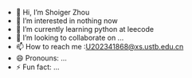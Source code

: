 - 👋 Hi, I’m Shoiger Zhou
- 👀 I’m interested in nothing now
- 🌱 I’m currently learning python at leecode
- 💞️ I’m looking to collaborate on ...
- 📫 How to reach me :U202341868@xs.ustb.edu.cn
- 😄 Pronouns: ...
- ⚡ Fun fact: ...

<!---
Shoiger/Shoiger is a ✨ special ✨ repository because its `README.md` (this file) appears on your GitHub profile.
You can click the Preview link to take a look at your changes.
--->
